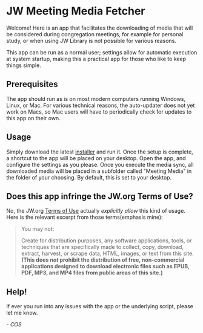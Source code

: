 # JW Meeting Media Fetcher

Welcome! Here is an app that facilitates the downloading of media that will be considered during congregation meetings, for example for personal study, or when using JW Library is not possible for various reasons.

This app can be run as a normal user; settings allow for automatic execution at system startup, making this a practical app for those who like to keep things simple.

## Prerequisites

The app should run as is on most modern computers running Windows, Linux, or Mac. For various technical reasons, the auto-updater does not yet work on Macs, so Mac users will have to periodically check for updates to this app on their own.

## Usage

Simply download the latest [installer](https://github.com/sircharlo/jw-meeting-media-fetcher/releases/latest) and run it. Once the setup is complete, a shortcut to the app will be placed on your desktop. Open the app, and configure the settings as you please. Once you execute the media sync, all downloaded media will be placed in a subfolder called "Meeting Media" in the folder of your choosing. By default, this is set to your desktop.


## Does this app infringe the JW.org Terms of Use?

No, the JW.org [Terms of Use](https://www.jw.org/en/terms-of-use) actually *explicitly allow* this kind of usage. Here is the relevant excerpt from those terms(emphasis mine):

>You may not:
>
> Create for distribution purposes, any software applications, tools, or techniques that are specifically made to collect, copy, download, extract, harvest, or scrape data, HTML, images, or text from this site. **(This does *not* prohibit the distribution of free, non-commercial applications designed to download electronic files such as EPUB, PDF, MP3, and MP4 files from public areas of this site.)**

## Help!

If ever you run into any issues with the app or the underlying script, please let me know.

*- COS*
